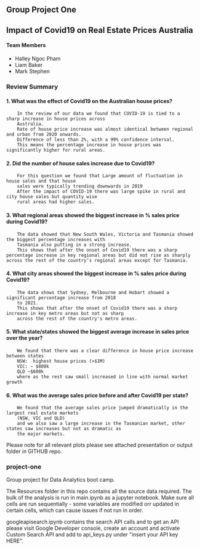 ##                                                    Group Project One
##                                    Impact of Covid19 on Real Estate Prices Australia
    
#### Team Members 

- Halley Ngoc Pham 
- Liam Baker
- Mark Stephen


###                                                     Review Summary 

#### 1. What was the effect of Covid19 on the Australian house prices?

        In the review of our data we found that COVID-19 is tied to a sharp increase in house prices across 
        Australia.
        Rate of house price increase was almost identical between regional and urban from 2020 onwards.
        Difference of less than 2%, with a 99% confidence interval.
        This means the percentage increase in house prices was significantly higher for rural areas.

#### 2. Did the number of house sales increase due to Covid19?

        For this question we found that Large amount of fluctuation in house sales and that house 
        sales were typically trending downwards in 2019
        After the impact of COVID-19 there was large spike in rural and city house sales but quantity wise 
        rural areas had higher sales.

#### 3. What regional areas showed the biggest increase in % sales price during Covid19?
    
        The data showed that New South Wales, Victoria and Tasmania showed the biggest percentage increases with 
        Tasmania also putting in a strong increase.
        This shows that after the onset of Covid19 there was a sharp percentage increase in key regional areas but did not rise as sharply across the rest of the country’s regional areas except for Tasmania. 

#### 4. What city areas showed the biggest increase in % sales price during Covid19?

        The data shows that Sydney, Melbourne and Hobart showed a significant percentage increase from 2018 
        to 2021. 
        This shows that after the onset of Covid19 there was a sharp increase in key metro areas but not as sharp 
        across the rest of the country's metro areas. 

#### 5. What state/states showed the biggest average increase in sales price over the year?

        We found that there was a clear difference in house price increase between states
        NSW:  highest house prices (>$1M)
        VIC: ~ $800k
        QLD ~$600k
        where as the rest saw small increased in line with normal market growth

#### 6. What was the average sales price before and after Covid19 per state?

        We found that the average sales price jumped dramatically in the largest real estate markets 
        (NSW, VIC and QLD)
        and we also saw a large increase in the Tasmanian market, other states saw increases but not as dramatic as 
        the major markets.
        
    
 Please note for all relevant plots please see attached presentation or output folder in GITHUB repo.
        

### project-one
Group project for Data Analytics boot camp.

The Resources folder in this repo contains all the source data required. The bulk of the analysis is run in main.ipynb as a jupyter notebook.
Make sure all cells are run sequentially - some variables are modified orr updated in certain cells, which can cause issues if not run in order.

googleapisearch.ipynb contains the search API calls and to get an API please visit Google Developer console, create an account and activate Custom Search API and add to api_keys.py under "insert your API key HERE".
